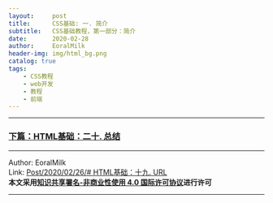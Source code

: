```yaml
---
layout:     post                    
title:      CSS基础: 一. 简介     
subtitle:   CSS基础教程，第一部分：简介
date:       2020-02-28           
author:     EoralMilk             
header-img: img/html_bg.png    
catalog: true                    
tags:        
    - CSS教程
    - web开发
    - 教程
    - 前端
---
```



---  

### [下篇：HTML基础：二十. 总结](https://eoralmilk.github.io/2020/02/26/HTML%E5%9F%BA%E7%A1%80-%E4%BA%8C%E5%8D%81/)


---  

Author: EoralMilk  
Link: [Post/2020/02/26/# HTML基础：十九. URL](https://eoralmilk.github.io/2020/02/26/HTML%E5%9F%BA%E7%A1%80-%E5%8D%81%E4%B9%9D/)   
**本文采用[知识共享署名-非商业性使用 4.0 国际许可协议](https://creativecommons.org/licenses/by-nc-sa/4.0/)进行许可**  

---